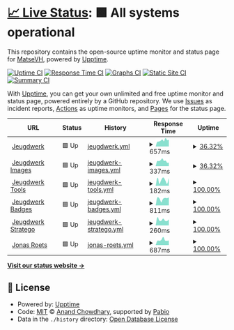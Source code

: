 # [📈 Live Status](https://status.matsevh.be): <!--live status--> **🟩 All systems operational**

This repository contains the open-source uptime monitor and status page for [MatseVH](https://jeugdwerk.org), powered by [Upptime](https://github.com/upptime/upptime).

[![Uptime CI](https://github.com/matse2005/uptime/workflows/Uptime%20CI/badge.svg)](https://github.com/matse2005/uptime/actions?query=workflow%3A%22Uptime+CI%22)
[![Response Time CI](https://github.com/matse2005/uptime/workflows/Response%20Time%20CI/badge.svg)](https://github.com/matse2005/uptime/actions?query=workflow%3A%22Response+Time+CI%22)
[![Graphs CI](https://github.com/matse2005/uptime/workflows/Graphs%20CI/badge.svg)](https://github.com/matse2005/uptime/actions?query=workflow%3A%22Graphs+CI%22)
[![Static Site CI](https://github.com/matse2005/uptime/workflows/Static%20Site%20CI/badge.svg)](https://github.com/matse2005/uptime/actions?query=workflow%3A%22Static+Site+CI%22)
[![Summary CI](https://github.com/matse2005/uptime/workflows/Summary%20CI/badge.svg)](https://github.com/matse2005/uptime/actions?query=workflow%3A%22Summary+CI%22)

With [Upptime](https://upptime.js.org), you can get your own unlimited and free uptime monitor and status page, powered entirely by a GitHub repository. We use [Issues](https://github.com/matse2005/uptime/issues) as incident reports, [Actions](https://github.com/matse2005/uptime/actions) as uptime monitors, and [Pages](https://status.matsevh.be) for the status page.

<!--start: status pages-->
<!-- This summary is generated by Upptime (https://github.com/upptime/upptime) -->
<!-- Do not edit this manually, your changes will be overwritten -->
<!-- prettier-ignore -->
| URL | Status | History | Response Time | Uptime |
| --- | ------ | ------- | ------------- | ------ |
| <img alt="" src="https://icons.duckduckgo.com/ip3/jeugdwerk.org.ico" height="13"> [Jeugdwerk](https://jeugdwerk.org) | 🟩 Up | [jeugdwerk.yml](https://github.com/Matse2005/uptime/commits/HEAD/history/jeugdwerk.yml) | <details><summary><img alt="Response time graph" src="./graphs/jeugdwerk/response-time-week.png" height="20"> 657ms</summary><br><a href="https://status.matsevh.be/history/jeugdwerk"><img alt="Response time 671" src="https://img.shields.io/endpoint?url=https%3A%2F%2Fraw.githubusercontent.com%2FMatse2005%2Fuptime%2FHEAD%2Fapi%2Fjeugdwerk%2Fresponse-time.json"></a><br><a href="https://status.matsevh.be/history/jeugdwerk"><img alt="24-hour response time 729" src="https://img.shields.io/endpoint?url=https%3A%2F%2Fraw.githubusercontent.com%2FMatse2005%2Fuptime%2FHEAD%2Fapi%2Fjeugdwerk%2Fresponse-time-day.json"></a><br><a href="https://status.matsevh.be/history/jeugdwerk"><img alt="7-day response time 657" src="https://img.shields.io/endpoint?url=https%3A%2F%2Fraw.githubusercontent.com%2FMatse2005%2Fuptime%2FHEAD%2Fapi%2Fjeugdwerk%2Fresponse-time-week.json"></a><br><a href="https://status.matsevh.be/history/jeugdwerk"><img alt="30-day response time 658" src="https://img.shields.io/endpoint?url=https%3A%2F%2Fraw.githubusercontent.com%2FMatse2005%2Fuptime%2FHEAD%2Fapi%2Fjeugdwerk%2Fresponse-time-month.json"></a><br><a href="https://status.matsevh.be/history/jeugdwerk"><img alt="1-year response time 671" src="https://img.shields.io/endpoint?url=https%3A%2F%2Fraw.githubusercontent.com%2FMatse2005%2Fuptime%2FHEAD%2Fapi%2Fjeugdwerk%2Fresponse-time-year.json"></a></details> | <details><summary><a href="https://status.matsevh.be/history/jeugdwerk">36.32%</a></summary><a href="https://status.matsevh.be/history/jeugdwerk"><img alt="All-time uptime 68.25%" src="https://img.shields.io/endpoint?url=https%3A%2F%2Fraw.githubusercontent.com%2FMatse2005%2Fuptime%2FHEAD%2Fapi%2Fjeugdwerk%2Fuptime.json"></a><br><a href="https://status.matsevh.be/history/jeugdwerk"><img alt="24-hour uptime 100.00%" src="https://img.shields.io/endpoint?url=https%3A%2F%2Fraw.githubusercontent.com%2FMatse2005%2Fuptime%2FHEAD%2Fapi%2Fjeugdwerk%2Fuptime-day.json"></a><br><a href="https://status.matsevh.be/history/jeugdwerk"><img alt="7-day uptime 36.32%" src="https://img.shields.io/endpoint?url=https%3A%2F%2Fraw.githubusercontent.com%2FMatse2005%2Fuptime%2FHEAD%2Fapi%2Fjeugdwerk%2Fuptime-week.json"></a><br><a href="https://status.matsevh.be/history/jeugdwerk"><img alt="30-day uptime 57.64%" src="https://img.shields.io/endpoint?url=https%3A%2F%2Fraw.githubusercontent.com%2FMatse2005%2Fuptime%2FHEAD%2Fapi%2Fjeugdwerk%2Fuptime-month.json"></a><br><a href="https://status.matsevh.be/history/jeugdwerk"><img alt="1-year uptime 68.25%" src="https://img.shields.io/endpoint?url=https%3A%2F%2Fraw.githubusercontent.com%2FMatse2005%2Fuptime%2FHEAD%2Fapi%2Fjeugdwerk%2Fuptime-year.json"></a></details>
| <img alt="" src="https://icons.duckduckgo.com/ip3/jeugdwerk.org.ico" height="13"> [Jeugdwerk Images](https://jeugdwerk.org) | 🟩 Up | [jeugdwerk-images.yml](https://github.com/Matse2005/uptime/commits/HEAD/history/jeugdwerk-images.yml) | <details><summary><img alt="Response time graph" src="./graphs/jeugdwerk-images/response-time-week.png" height="20"> 337ms</summary><br><a href="https://status.matsevh.be/history/jeugdwerk-images"><img alt="Response time 276" src="https://img.shields.io/endpoint?url=https%3A%2F%2Fraw.githubusercontent.com%2FMatse2005%2Fuptime%2FHEAD%2Fapi%2Fjeugdwerk-images%2Fresponse-time.json"></a><br><a href="https://status.matsevh.be/history/jeugdwerk-images"><img alt="24-hour response time 254" src="https://img.shields.io/endpoint?url=https%3A%2F%2Fraw.githubusercontent.com%2FMatse2005%2Fuptime%2FHEAD%2Fapi%2Fjeugdwerk-images%2Fresponse-time-day.json"></a><br><a href="https://status.matsevh.be/history/jeugdwerk-images"><img alt="7-day response time 337" src="https://img.shields.io/endpoint?url=https%3A%2F%2Fraw.githubusercontent.com%2FMatse2005%2Fuptime%2FHEAD%2Fapi%2Fjeugdwerk-images%2Fresponse-time-week.json"></a><br><a href="https://status.matsevh.be/history/jeugdwerk-images"><img alt="30-day response time 312" src="https://img.shields.io/endpoint?url=https%3A%2F%2Fraw.githubusercontent.com%2FMatse2005%2Fuptime%2FHEAD%2Fapi%2Fjeugdwerk-images%2Fresponse-time-month.json"></a><br><a href="https://status.matsevh.be/history/jeugdwerk-images"><img alt="1-year response time 276" src="https://img.shields.io/endpoint?url=https%3A%2F%2Fraw.githubusercontent.com%2FMatse2005%2Fuptime%2FHEAD%2Fapi%2Fjeugdwerk-images%2Fresponse-time-year.json"></a></details> | <details><summary><a href="https://status.matsevh.be/history/jeugdwerk-images">36.32%</a></summary><a href="https://status.matsevh.be/history/jeugdwerk-images"><img alt="All-time uptime 68.25%" src="https://img.shields.io/endpoint?url=https%3A%2F%2Fraw.githubusercontent.com%2FMatse2005%2Fuptime%2FHEAD%2Fapi%2Fjeugdwerk-images%2Fuptime.json"></a><br><a href="https://status.matsevh.be/history/jeugdwerk-images"><img alt="24-hour uptime 100.00%" src="https://img.shields.io/endpoint?url=https%3A%2F%2Fraw.githubusercontent.com%2FMatse2005%2Fuptime%2FHEAD%2Fapi%2Fjeugdwerk-images%2Fuptime-day.json"></a><br><a href="https://status.matsevh.be/history/jeugdwerk-images"><img alt="7-day uptime 36.32%" src="https://img.shields.io/endpoint?url=https%3A%2F%2Fraw.githubusercontent.com%2FMatse2005%2Fuptime%2FHEAD%2Fapi%2Fjeugdwerk-images%2Fuptime-week.json"></a><br><a href="https://status.matsevh.be/history/jeugdwerk-images"><img alt="30-day uptime 57.64%" src="https://img.shields.io/endpoint?url=https%3A%2F%2Fraw.githubusercontent.com%2FMatse2005%2Fuptime%2FHEAD%2Fapi%2Fjeugdwerk-images%2Fuptime-month.json"></a><br><a href="https://status.matsevh.be/history/jeugdwerk-images"><img alt="1-year uptime 68.25%" src="https://img.shields.io/endpoint?url=https%3A%2F%2Fraw.githubusercontent.com%2FMatse2005%2Fuptime%2FHEAD%2Fapi%2Fjeugdwerk-images%2Fuptime-year.json"></a></details>
| <img alt="" src="https://icons.duckduckgo.com/ip3/tools.jeugdwerk.org.ico" height="13"> [Jeugdwerk Tools](https://tools.jeugdwerk.org) | 🟩 Up | [jeugdwerk-tools.yml](https://github.com/Matse2005/uptime/commits/HEAD/history/jeugdwerk-tools.yml) | <details><summary><img alt="Response time graph" src="./graphs/jeugdwerk-tools/response-time-week.png" height="20"> 182ms</summary><br><a href="https://status.matsevh.be/history/jeugdwerk-tools"><img alt="Response time 208" src="https://img.shields.io/endpoint?url=https%3A%2F%2Fraw.githubusercontent.com%2FMatse2005%2Fuptime%2FHEAD%2Fapi%2Fjeugdwerk-tools%2Fresponse-time.json"></a><br><a href="https://status.matsevh.be/history/jeugdwerk-tools"><img alt="24-hour response time 234" src="https://img.shields.io/endpoint?url=https%3A%2F%2Fraw.githubusercontent.com%2FMatse2005%2Fuptime%2FHEAD%2Fapi%2Fjeugdwerk-tools%2Fresponse-time-day.json"></a><br><a href="https://status.matsevh.be/history/jeugdwerk-tools"><img alt="7-day response time 182" src="https://img.shields.io/endpoint?url=https%3A%2F%2Fraw.githubusercontent.com%2FMatse2005%2Fuptime%2FHEAD%2Fapi%2Fjeugdwerk-tools%2Fresponse-time-week.json"></a><br><a href="https://status.matsevh.be/history/jeugdwerk-tools"><img alt="30-day response time 201" src="https://img.shields.io/endpoint?url=https%3A%2F%2Fraw.githubusercontent.com%2FMatse2005%2Fuptime%2FHEAD%2Fapi%2Fjeugdwerk-tools%2Fresponse-time-month.json"></a><br><a href="https://status.matsevh.be/history/jeugdwerk-tools"><img alt="1-year response time 208" src="https://img.shields.io/endpoint?url=https%3A%2F%2Fraw.githubusercontent.com%2FMatse2005%2Fuptime%2FHEAD%2Fapi%2Fjeugdwerk-tools%2Fresponse-time-year.json"></a></details> | <details><summary><a href="https://status.matsevh.be/history/jeugdwerk-tools">100.00%</a></summary><a href="https://status.matsevh.be/history/jeugdwerk-tools"><img alt="All-time uptime 100.00%" src="https://img.shields.io/endpoint?url=https%3A%2F%2Fraw.githubusercontent.com%2FMatse2005%2Fuptime%2FHEAD%2Fapi%2Fjeugdwerk-tools%2Fuptime.json"></a><br><a href="https://status.matsevh.be/history/jeugdwerk-tools"><img alt="24-hour uptime 100.00%" src="https://img.shields.io/endpoint?url=https%3A%2F%2Fraw.githubusercontent.com%2FMatse2005%2Fuptime%2FHEAD%2Fapi%2Fjeugdwerk-tools%2Fuptime-day.json"></a><br><a href="https://status.matsevh.be/history/jeugdwerk-tools"><img alt="7-day uptime 100.00%" src="https://img.shields.io/endpoint?url=https%3A%2F%2Fraw.githubusercontent.com%2FMatse2005%2Fuptime%2FHEAD%2Fapi%2Fjeugdwerk-tools%2Fuptime-week.json"></a><br><a href="https://status.matsevh.be/history/jeugdwerk-tools"><img alt="30-day uptime 100.00%" src="https://img.shields.io/endpoint?url=https%3A%2F%2Fraw.githubusercontent.com%2FMatse2005%2Fuptime%2FHEAD%2Fapi%2Fjeugdwerk-tools%2Fuptime-month.json"></a><br><a href="https://status.matsevh.be/history/jeugdwerk-tools"><img alt="1-year uptime 100.00%" src="https://img.shields.io/endpoint?url=https%3A%2F%2Fraw.githubusercontent.com%2FMatse2005%2Fuptime%2FHEAD%2Fapi%2Fjeugdwerk-tools%2Fuptime-year.json"></a></details>
| <img alt="" src="https://icons.duckduckgo.com/ip3/badges.jeugdwerk.org.ico" height="13"> [Jeugdwerk Badges](https://badges.jeugdwerk.org) | 🟩 Up | [jeugdwerk-badges.yml](https://github.com/Matse2005/uptime/commits/HEAD/history/jeugdwerk-badges.yml) | <details><summary><img alt="Response time graph" src="./graphs/jeugdwerk-badges/response-time-week.png" height="20"> 811ms</summary><br><a href="https://status.matsevh.be/history/jeugdwerk-badges"><img alt="Response time 300" src="https://img.shields.io/endpoint?url=https%3A%2F%2Fraw.githubusercontent.com%2FMatse2005%2Fuptime%2FHEAD%2Fapi%2Fjeugdwerk-badges%2Fresponse-time.json"></a><br><a href="https://status.matsevh.be/history/jeugdwerk-badges"><img alt="24-hour response time 4357" src="https://img.shields.io/endpoint?url=https%3A%2F%2Fraw.githubusercontent.com%2FMatse2005%2Fuptime%2FHEAD%2Fapi%2Fjeugdwerk-badges%2Fresponse-time-day.json"></a><br><a href="https://status.matsevh.be/history/jeugdwerk-badges"><img alt="7-day response time 811" src="https://img.shields.io/endpoint?url=https%3A%2F%2Fraw.githubusercontent.com%2FMatse2005%2Fuptime%2FHEAD%2Fapi%2Fjeugdwerk-badges%2Fresponse-time-week.json"></a><br><a href="https://status.matsevh.be/history/jeugdwerk-badges"><img alt="30-day response time 355" src="https://img.shields.io/endpoint?url=https%3A%2F%2Fraw.githubusercontent.com%2FMatse2005%2Fuptime%2FHEAD%2Fapi%2Fjeugdwerk-badges%2Fresponse-time-month.json"></a><br><a href="https://status.matsevh.be/history/jeugdwerk-badges"><img alt="1-year response time 300" src="https://img.shields.io/endpoint?url=https%3A%2F%2Fraw.githubusercontent.com%2FMatse2005%2Fuptime%2FHEAD%2Fapi%2Fjeugdwerk-badges%2Fresponse-time-year.json"></a></details> | <details><summary><a href="https://status.matsevh.be/history/jeugdwerk-badges">100.00%</a></summary><a href="https://status.matsevh.be/history/jeugdwerk-badges"><img alt="All-time uptime 100.00%" src="https://img.shields.io/endpoint?url=https%3A%2F%2Fraw.githubusercontent.com%2FMatse2005%2Fuptime%2FHEAD%2Fapi%2Fjeugdwerk-badges%2Fuptime.json"></a><br><a href="https://status.matsevh.be/history/jeugdwerk-badges"><img alt="24-hour uptime 100.00%" src="https://img.shields.io/endpoint?url=https%3A%2F%2Fraw.githubusercontent.com%2FMatse2005%2Fuptime%2FHEAD%2Fapi%2Fjeugdwerk-badges%2Fuptime-day.json"></a><br><a href="https://status.matsevh.be/history/jeugdwerk-badges"><img alt="7-day uptime 100.00%" src="https://img.shields.io/endpoint?url=https%3A%2F%2Fraw.githubusercontent.com%2FMatse2005%2Fuptime%2FHEAD%2Fapi%2Fjeugdwerk-badges%2Fuptime-week.json"></a><br><a href="https://status.matsevh.be/history/jeugdwerk-badges"><img alt="30-day uptime 100.00%" src="https://img.shields.io/endpoint?url=https%3A%2F%2Fraw.githubusercontent.com%2FMatse2005%2Fuptime%2FHEAD%2Fapi%2Fjeugdwerk-badges%2Fuptime-month.json"></a><br><a href="https://status.matsevh.be/history/jeugdwerk-badges"><img alt="1-year uptime 100.00%" src="https://img.shields.io/endpoint?url=https%3A%2F%2Fraw.githubusercontent.com%2FMatse2005%2Fuptime%2FHEAD%2Fapi%2Fjeugdwerk-badges%2Fuptime-year.json"></a></details>
| <img alt="" src="https://icons.duckduckgo.com/ip3/stratego.jeugdwerk.org.ico" height="13"> [Jeugdwerk Stratego](https://stratego.jeugdwerk.org) | 🟩 Up | [jeugdwerk-stratego.yml](https://github.com/Matse2005/uptime/commits/HEAD/history/jeugdwerk-stratego.yml) | <details><summary><img alt="Response time graph" src="./graphs/jeugdwerk-stratego/response-time-week.png" height="20"> 260ms</summary><br><a href="https://status.matsevh.be/history/jeugdwerk-stratego"><img alt="Response time 205" src="https://img.shields.io/endpoint?url=https%3A%2F%2Fraw.githubusercontent.com%2FMatse2005%2Fuptime%2FHEAD%2Fapi%2Fjeugdwerk-stratego%2Fresponse-time.json"></a><br><a href="https://status.matsevh.be/history/jeugdwerk-stratego"><img alt="24-hour response time 244" src="https://img.shields.io/endpoint?url=https%3A%2F%2Fraw.githubusercontent.com%2FMatse2005%2Fuptime%2FHEAD%2Fapi%2Fjeugdwerk-stratego%2Fresponse-time-day.json"></a><br><a href="https://status.matsevh.be/history/jeugdwerk-stratego"><img alt="7-day response time 260" src="https://img.shields.io/endpoint?url=https%3A%2F%2Fraw.githubusercontent.com%2FMatse2005%2Fuptime%2FHEAD%2Fapi%2Fjeugdwerk-stratego%2Fresponse-time-week.json"></a><br><a href="https://status.matsevh.be/history/jeugdwerk-stratego"><img alt="30-day response time 216" src="https://img.shields.io/endpoint?url=https%3A%2F%2Fraw.githubusercontent.com%2FMatse2005%2Fuptime%2FHEAD%2Fapi%2Fjeugdwerk-stratego%2Fresponse-time-month.json"></a><br><a href="https://status.matsevh.be/history/jeugdwerk-stratego"><img alt="1-year response time 205" src="https://img.shields.io/endpoint?url=https%3A%2F%2Fraw.githubusercontent.com%2FMatse2005%2Fuptime%2FHEAD%2Fapi%2Fjeugdwerk-stratego%2Fresponse-time-year.json"></a></details> | <details><summary><a href="https://status.matsevh.be/history/jeugdwerk-stratego">100.00%</a></summary><a href="https://status.matsevh.be/history/jeugdwerk-stratego"><img alt="All-time uptime 100.00%" src="https://img.shields.io/endpoint?url=https%3A%2F%2Fraw.githubusercontent.com%2FMatse2005%2Fuptime%2FHEAD%2Fapi%2Fjeugdwerk-stratego%2Fuptime.json"></a><br><a href="https://status.matsevh.be/history/jeugdwerk-stratego"><img alt="24-hour uptime 100.00%" src="https://img.shields.io/endpoint?url=https%3A%2F%2Fraw.githubusercontent.com%2FMatse2005%2Fuptime%2FHEAD%2Fapi%2Fjeugdwerk-stratego%2Fuptime-day.json"></a><br><a href="https://status.matsevh.be/history/jeugdwerk-stratego"><img alt="7-day uptime 100.00%" src="https://img.shields.io/endpoint?url=https%3A%2F%2Fraw.githubusercontent.com%2FMatse2005%2Fuptime%2FHEAD%2Fapi%2Fjeugdwerk-stratego%2Fuptime-week.json"></a><br><a href="https://status.matsevh.be/history/jeugdwerk-stratego"><img alt="30-day uptime 100.00%" src="https://img.shields.io/endpoint?url=https%3A%2F%2Fraw.githubusercontent.com%2FMatse2005%2Fuptime%2FHEAD%2Fapi%2Fjeugdwerk-stratego%2Fuptime-month.json"></a><br><a href="https://status.matsevh.be/history/jeugdwerk-stratego"><img alt="1-year uptime 100.00%" src="https://img.shields.io/endpoint?url=https%3A%2F%2Fraw.githubusercontent.com%2FMatse2005%2Fuptime%2FHEAD%2Fapi%2Fjeugdwerk-stratego%2Fuptime-year.json"></a></details>
| <img alt="" src="https://icons.duckduckgo.com/ip3/jonasroets.be.ico" height="13"> [Jonas Roets](https://jonasroets.be) | 🟩 Up | [jonas-roets.yml](https://github.com/Matse2005/uptime/commits/HEAD/history/jonas-roets.yml) | <details><summary><img alt="Response time graph" src="./graphs/jonas-roets/response-time-week.png" height="20"> 687ms</summary><br><a href="https://status.matsevh.be/history/jonas-roets"><img alt="Response time 676" src="https://img.shields.io/endpoint?url=https%3A%2F%2Fraw.githubusercontent.com%2FMatse2005%2Fuptime%2FHEAD%2Fapi%2Fjonas-roets%2Fresponse-time.json"></a><br><a href="https://status.matsevh.be/history/jonas-roets"><img alt="24-hour response time 653" src="https://img.shields.io/endpoint?url=https%3A%2F%2Fraw.githubusercontent.com%2FMatse2005%2Fuptime%2FHEAD%2Fapi%2Fjonas-roets%2Fresponse-time-day.json"></a><br><a href="https://status.matsevh.be/history/jonas-roets"><img alt="7-day response time 687" src="https://img.shields.io/endpoint?url=https%3A%2F%2Fraw.githubusercontent.com%2FMatse2005%2Fuptime%2FHEAD%2Fapi%2Fjonas-roets%2Fresponse-time-week.json"></a><br><a href="https://status.matsevh.be/history/jonas-roets"><img alt="30-day response time 680" src="https://img.shields.io/endpoint?url=https%3A%2F%2Fraw.githubusercontent.com%2FMatse2005%2Fuptime%2FHEAD%2Fapi%2Fjonas-roets%2Fresponse-time-month.json"></a><br><a href="https://status.matsevh.be/history/jonas-roets"><img alt="1-year response time 676" src="https://img.shields.io/endpoint?url=https%3A%2F%2Fraw.githubusercontent.com%2FMatse2005%2Fuptime%2FHEAD%2Fapi%2Fjonas-roets%2Fresponse-time-year.json"></a></details> | <details><summary><a href="https://status.matsevh.be/history/jonas-roets">100.00%</a></summary><a href="https://status.matsevh.be/history/jonas-roets"><img alt="All-time uptime 100.00%" src="https://img.shields.io/endpoint?url=https%3A%2F%2Fraw.githubusercontent.com%2FMatse2005%2Fuptime%2FHEAD%2Fapi%2Fjonas-roets%2Fuptime.json"></a><br><a href="https://status.matsevh.be/history/jonas-roets"><img alt="24-hour uptime 100.00%" src="https://img.shields.io/endpoint?url=https%3A%2F%2Fraw.githubusercontent.com%2FMatse2005%2Fuptime%2FHEAD%2Fapi%2Fjonas-roets%2Fuptime-day.json"></a><br><a href="https://status.matsevh.be/history/jonas-roets"><img alt="7-day uptime 100.00%" src="https://img.shields.io/endpoint?url=https%3A%2F%2Fraw.githubusercontent.com%2FMatse2005%2Fuptime%2FHEAD%2Fapi%2Fjonas-roets%2Fuptime-week.json"></a><br><a href="https://status.matsevh.be/history/jonas-roets"><img alt="30-day uptime 100.00%" src="https://img.shields.io/endpoint?url=https%3A%2F%2Fraw.githubusercontent.com%2FMatse2005%2Fuptime%2FHEAD%2Fapi%2Fjonas-roets%2Fuptime-month.json"></a><br><a href="https://status.matsevh.be/history/jonas-roets"><img alt="1-year uptime 100.00%" src="https://img.shields.io/endpoint?url=https%3A%2F%2Fraw.githubusercontent.com%2FMatse2005%2Fuptime%2FHEAD%2Fapi%2Fjonas-roets%2Fuptime-year.json"></a></details>

<!--end: status pages-->

[**Visit our status website →**](https://status.matsevh.be)

## 📄 License

- Powered by: [Upptime](https://github.com/upptime/upptime)
- Code: [MIT](./LICENSE) © [Anand Chowdhary](https://anandchowdhary.com), supported by [Pabio](https://pabio.com)
- Data in the `./history` directory: [Open Database License](https://opendatacommons.org/licenses/odbl/1-0/)
